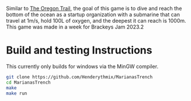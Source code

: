 Similar to [The Oregon Trail](https://en.wikipedia.org/wiki/The_Oregon_Trail_(1985_video_game)), the goal of this game is to dive and reach the bottom of the ocean as a startup organization with a submarine that can travel at 1m/s, hold 100L of oxygen, and the deepest it can reach is 1000m. This game was made in a week for Brackeys Jam 2023.2 

# Build and testing Instructions
This currently only builds for windows via the MinGW compiler.
```sh
git clone https://github.com/Henderythmix/MarianasTrench
cd MarianasTrench
make
make run
```
